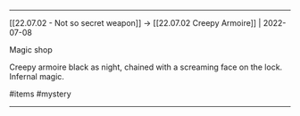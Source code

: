 ***



[[22.07.02 - Not so secret weapon]] -> [[22.07.02 Creepy Armoire]] | 2022-07-08



Magic shop

Creepy armoire black as night, chained with a screaming face on the lock. Infernal magic. 



#items #mystery



***